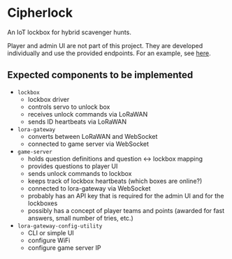 # Cipherlock
An IoT lockbox for hybrid scavenger hunts.

Player and admin UI are not part of this project. They are developed individually and use the provided endpoints. For an example, see [here](https://github.com/SilasBerger/teaching-website/commit/f5c40b2342449428e8e8dd0f3435fca2e8e3030c).

## Expected components to be implemented
- `lockbox`
  - lockbox driver
  - controls servo to unlock box
  - receives unlock commands via LoRaWAN
  - sends ID heartbeats via LoRaWAN
- `lora-gateway`
  - converts between LoRaWAN and WebSocket
  - connected to game server via WebSocket
- `game-server`
  - holds question definitions and question <-> lockbox mapping
  - provides questions to player UI
  - sends unlock commands to lockbox
  - keeps track of lockbox heartbeats (which boxes are online?)
  - connected to lora-gateway via WebSocket
  - probably has an API key that is required for the admin UI and for the lockboxes
  - possibly has a concept of player teams and points (awarded for fast answers, small number of tries, etc.)
- `lora-gateway-config-utility`
  - CLI or simple UI
  - configure WiFi
  - configure game server IP
